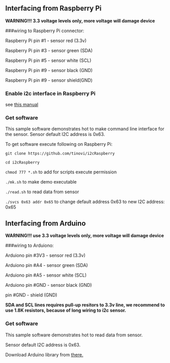 


## Interfacing from Raspberry Pi

**WARNING!!! 3.3 voltage levels only, more voltage will damage device**


###wiring to Raspberry Pi connector:

Raspberry Pi pin #1 - sensor red (3.3v)

Raspberry Pi pin #3 - sensor green (SDA)

Raspberry Pi pin #5 - sensor white (SCL)

Raspberry Pi pin #9 - sensor black (GND)

Raspberry Pi pin #9 - sensor shield(GND)

### Enable i2c interface in Raspberry Pi

see [this manual](https://learn.sparkfun.com/tutorials/raspberry-pi-spi-and-i2c-tutorial)


### Get software
This sample software demonstrates hot to make command line interface for the sensor.
Sensor default I2C address is 0x63.

To get software execute following on Raspberry Pi:

`git clone https://github.com/tinovi/i2cRaspberry`

`cd i2cRaspberry`

`chmod 777 *.sh` to add for scripts execute permission

`./mk.sh` to make demo executable

`./read.sh` to read data from sensor

`./svcs 0x63 addr 0x65` to change default address 0x63 to new I2C address: 0x65


## Interfacing from Arduino
**WARNING!!! use 3.3 voltage levels only, more voltage will damage device**

###wiring to Arduiono:

Arduiono pin #3V3 - sensor red (3.3v)

Arduiono pin #A4 - sensor green (SDA)

Arduiono pin #A5 - sensor white (SCL)

Arduiono pin #GND - sensor black (GND)

pin #GND - shield (GND)

**SDA and SCL lines requires pull-up resitors to 3.3v line, we recommend to use 1.8K resistors, because of long wiring to i2c sensor.**

### Get software

This sample software demonstrates hot to read data from sensor.

Sensor default I2C address is 0x63.

Download Arduino library from [there.](https://github.com/tinovi/i2cArduino)